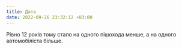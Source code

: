 ```yaml
---
title: Дата
date: 2022-09-26 23:32:12 +03:00
---
```


Рівно 12 років тому стало на одного пішохода менше, а на одного автомобіліста більше.
